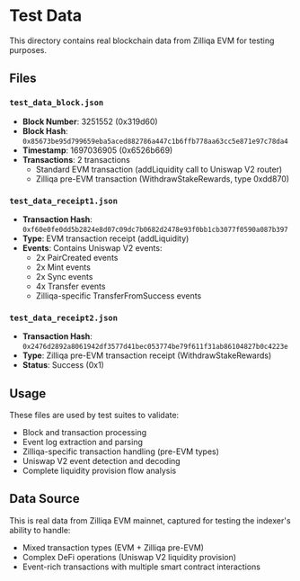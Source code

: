 # Test Data

This directory contains real blockchain data from Zilliqa EVM for testing purposes.

## Files

### `test_data_block.json`
- **Block Number**: 3251552 (0x319d60)
- **Block Hash**: `0x85673be95d799659eba5aced882786a447c1b6ffb778aa63cc5e871e97c78da4`
- **Timestamp**: 1697036905 (0x6526b669)
- **Transactions**: 2 transactions
  - Standard EVM transaction (addLiquidity call to Uniswap V2 router)
  - Zilliqa pre-EVM transaction (WithdrawStakeRewards, type 0xdd870)

### `test_data_receipt1.json`
- **Transaction Hash**: `0xf60e0fe0dd5b2824e8d07c09dc7b0682d2478e93f0bb1cb3077f0590a087b397`
- **Type**: EVM transaction receipt (addLiquidity)
- **Events**: Contains Uniswap V2 events:
  - 2x PairCreated events
  - 2x Mint events  
  - 2x Sync events
  - 4x Transfer events
  - Zilliqa-specific TransferFromSuccess events

### `test_data_receipt2.json`
- **Transaction Hash**: `0x2476d2892a8061942df3577d41bec053774be79f611f31ab86104827b0c4223e`
- **Type**: Zilliqa pre-EVM transaction receipt (WithdrawStakeRewards)
- **Status**: Success (0x1)

## Usage

These files are used by test suites to validate:
- Block and transaction processing
- Event log extraction and parsing
- Zilliqa-specific transaction handling (pre-EVM types)
- Uniswap V2 event detection and decoding
- Complete liquidity provision flow analysis

## Data Source

This is real data from Zilliqa EVM mainnet, captured for testing the indexer's ability to handle:
- Mixed transaction types (EVM + Zilliqa pre-EVM)
- Complex DeFi operations (Uniswap V2 liquidity provision)
- Event-rich transactions with multiple smart contract interactions